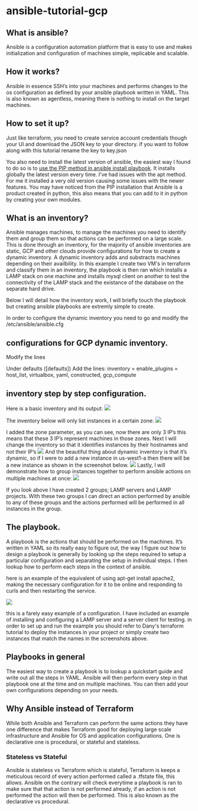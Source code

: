 # ansible-tutorial-gcp

## What is ansible?

Ansible is a configuration automation platform that is easy to use and makes initialization and configuration of machines simple, replicable and scalable.

## How it works?
Ansible in essence SSH’s into your machines and performs changes to the os configuration as defined by your ansible playbook written in YAML. This is also known as agentless, meaning there is nothing to install on the target machines.

## How to set it up?
Just like terraform, you need to create service account credentials though your UI and download the JSON key to your directory. if you want to follow along with this tutorial rename the key to key.json

You also need to install the latest version of ansible, the easiest way I found to do so is to [use the PIP method in ansible install playbook](https://docs.ansible.com/ansible/latest/installation_guide/intro_installation.html#installing-ansible-with-pip). It installs globally the latest version every time. I’ve had issues with the apt method. For me it installed a very old version causing some issues with the newer features. You may have noticed from the PIP installation that Ansible is a product created in python, this also means that you can add to it in python by creating your own modules.

## What is an inventory?
Ansible manages machines, to manage the machines you need to identify them and group them so that actions can be performed on a large scale. This is done through an inventory, for the majority of ansible inventories are static, GCP and other clouds provide configurations for how to create a dynamic inventory. A dynamic inventory adds and substracts machines depending on their availbility. In this example I create two VM's in terraform and classify them in an inventory, the playbook is then ran which installs a LAMP stack on one machine and installs mysql client on another to test the connectivity of the LAMP stack and the existance of the database on the separate hard drive.

Below I will detail how the inventory work, I will briefly touch the playbook but creating ansible playbooks are extremly simple to create.

In order to configure the dynamic inventory you need to go and modify the /etc/ansible/ansible.cfg 

## configurations for GCP dynamic inventory.
Modify the lines

Under defaults ([defaults])
Add the lines:
inventory = <path to the inventory file>
enable_plugins = host_list, virtualbox, yaml, constructed, gcp_compute

## inventory step by step configuration.

Here is a basic inventory and its output:
![](https://github.com/FinalSurgery/ansible-tutorial-gcp/blob/main/images/inventory_all.png)

The inventory below will only list instances in a certain zone:
![](https://github.com/FinalSurgery/ansible-tutorial-gcp/blob/main/images/inventory_zone.png)

I added the zone parameter, as you can see, now there are only 3 IP’s this means that these 3 IP’s represent machines in those zones.
Next I will change the inventory so that it identifies instances by their hostnames and not their IP’s
![](https://github.com/FinalSurgery/ansible-tutorial-gcp/blob/main/images/inventory_name.png)
And the beautiful thing about dynamic inventory is that it’s dynamic, so if I were to add a new instance in us-west1-a then there will be a new instance as shown in the screenshot below.
![](https://github.com/FinalSurgery/ansible-tutorial-gcp/blob/main/images/inventory_name_added_instance.png)
Lastly, I will demonstrate how to group instances together to perform ansible actions on multiple machines at once:
![](https://github.com/FinalSurgery/ansible-tutorial-gcp/blob/main/images/inventory_keyed_groups.png)

If you look above I have created 2 groups; LAMP servers and LAMP projects. With these two groups I can direct an action performed by ansible to any of these groups and the actions performed will be performed in all instances in the group.

## The playbook.

A playbook is the actions that should be performed on the machines. It’s written in YAML so its really easy to figure out, the way I figure out how to design a playbook is generally by looking up the steps required to setup a particular configuration and separating the setup in individual steps. I then lookup how to perform each steps in the context of ansible.

here is an example of the equivalent of using apt-get install apache2, making the necessary configuration for it to be online and responding to curls and then restarting the service.

![](https://github.com/FinalSurgery/ansible-tutorial-gcp/blob/main/images/ansible_playbook_example.png)

this is a farely easy example of a configuration. I have included an example of installing and configuring a LAMP server and a server client for testing. in order to set up and run the example you should refer to Dany's terraform tutorial to deploy the instances in your project or simply create two instances that match the names in the screenshots above.

## Playbooks in general

The easiest way to create a playbook is to lookup a quickstart guide and write out all the steps in YAML. Ansible will then perform every step in that playbook one at the time and on multiple machines. You can then add your own configurations depending on your needs.

## Why Ansible instead of Terraform

While both Ansible and Terraform can perform the same actions they have one difference that makes Terraform good for deploying large scale infrastructure and Ansible for OS and application configurations. One is declarative one is procedural, or stateful and stateless.

### Stateless vs Stateful

Ansible is stateless vs Terraform which is stateful, Terraform is keeps a meticulous record of every action performed called a .tfstate file, this allows. Ansible on the contrary will check everytime a playbook is ran to make sure that that action is not performed already, if an action is not performed the action will then be performed. This is also known as the declarative vs procedural.